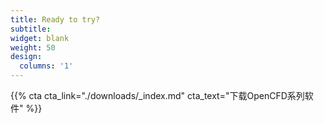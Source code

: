 ```yaml
---
title: Ready to try?
subtitle:
widget: blank
weight: 50
design:
  columns: '1'
---
```


{{% cta cta_link="./downloads/_index.md" cta_text="下载OpenCFD系列软件" %}}
